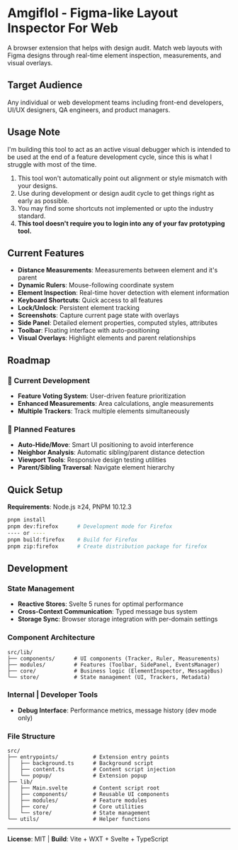 # Amgiflol - Figma-like Layout Inspector For Web

A browser extension that helps with design audit. Match web layouts with Figma designs through real-time element inspection, measurements, and visual overlays.

## Target Audience

Any individual or web development teams including front-end developers, UI/UX designers, QA engineers, and product managers.

## Usage Note

I'm building this tool to act as an active visual debugger which is intended to be used at the end of a feature development cycle, since this is what I struggle with most of the time.

1. This tool won't automatically point out alignment or style mismatch with your designs.
2. Use during development or design audit cycle to get things right as early as possible.
3. You may find some shortcuts not implemented or upto the industry standard.
4. **This tool doesn't require you to login into any of your fav prototyping tool.**

## Current Features

- **Distance Measurements**: Meeasurements between element and it's parent
- **Dynamic Rulers**: Mouse-following coordinate system
- **Element Inspection**: Real-time hover detection with element information
- **Keyboard Shortcuts**: Quick access to all features
- **Lock/Unlock**: Persistent element tracking
- **Screenshots**: Capture current page state with overlays
- **Side Panel**: Detailed element properties, computed styles, attributes
- **Toolbar**: Floating interface with auto-positioning
- **Visual Overlays**: Highlight elements and parent relationships

## Roadmap

### 🔄 Current Development

- **Feature Voting System**: User-driven feature prioritization
- **Enhanced Measurements**: Area calculations, angle measurements
- **Multiple Trackers**: Track multiple elements simultaneously

### 🚀 Planned Features

- **Auto-Hide/Move**: Smart UI positioning to avoid interference
- **Neighbor Analysis**: Automatic sibling/parent distance detection
- **Viewport Tools**: Responsive design testing utilities
- **Parent/Sibling Traversal**: Navigate element hierarchy

## Quick Setup

**Requirements**: Node.js ≥24, PNPM 10.12.3

```bash
pnpm install
pnpm dev:firefox      # Development mode for Firefox
---- or ----
pnpm build:firefox    # Build for Firefox
pnpm zip:firefox      # Create distribution package for firefox
```

## Development

### State Management

- **Reactive Stores**: Svelte 5 runes for optimal performance
- **Cross-Context Communication**: Typed message bus system
- **Storage Sync**: Browser storage integration with per-domain settings

### Component Architecture

```
src/lib/
├── components/      # UI components (Tracker, Ruler, Measurements)
├── modules/         # Features (Toolbar, SidePanel, EventsManager)
├── core/            # Business logic (ElementInspector, MessageBus)
└── store/           # State management (UI, Trackers, Metadata)
```

### Internal | Developer Tools

- **Debug Interface**: Performance metrics, message history (dev mode only)

### File Structure

```
src/
├── entrypoints/           # Extension entry points
│   ├── background.ts      # Background script
│   ├── content.ts         # Content script injection
│   └── popup/             # Extension popup
├── lib/
│   ├── Main.svelte        # Content script root
│   ├── components/        # Reusable UI components
│   ├── modules/           # Feature modules
│   ├── core/              # Core utilities
│   └── store/             # State management
└── utils/                 # Helper functions
```

---

**License**: MIT | **Build**: Vite + WXT + Svelte + TypeScript
